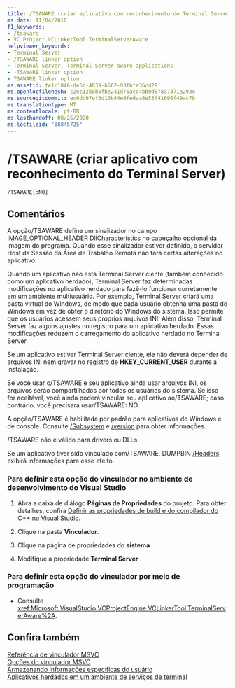 ```yaml
---
title: /TSAWARE (criar aplicativo com reconhecimento do Terminal Server)
ms.date: 11/04/2016
f1_keywords:
- /tsaware
- VC.Project.VCLinkerTool.TerminalServerAware
helpviewer_keywords:
- Terminal Server
- /TSAWARE linker option
- Terminal Server, Terminal Server-aware applications
- -TSAWARE linker option
- TSAWARE linker option
ms.assetid: fe1c1846-de5b-4839-b562-93fbfe36cd29
ms.openlocfilehash: c2ec12b0b5fbe241d75acc4bb0d87837371a293e
ms.sourcegitcommit: ec6dd97ef3d10b44e0fedaa8e53f41696f49ac7b
ms.translationtype: MT
ms.contentlocale: pt-BR
ms.lasthandoff: 08/25/2020
ms.locfileid: "88845725"
---
```

# <a name="tsaware-create-terminal-server-aware-application"></a>/TSAWARE (criar aplicativo com reconhecimento do Terminal Server)

```
/TSAWARE[:NO]
```

## <a name="remarks"></a>Comentários

A opção/TSAWARE define um sinalizador no campo IMAGE_OPTIONAL_HEADER DllCharacteristics no cabeçalho opcional da imagem do programa. Quando esse sinalizador estiver definido, o servidor Host da Sessão da Área de Trabalho Remota não fará certas alterações no aplicativo.

Quando um aplicativo não está Terminal Server ciente (também conhecido como um aplicativo herdado), Terminal Server faz determinadas modificações no aplicativo herdado para fazê-lo funcionar corretamente em um ambiente multiusuário. Por exemplo, Terminal Server criará uma pasta virtual do Windows, de modo que cada usuário obtenha uma pasta do Windows em vez de obter o diretório do Windows do sistema. Isso permite que os usuários acessem seus próprios arquivos INI. Além disso, Terminal Server faz alguns ajustes no registro para um aplicativo herdado. Essas modificações reduzem o carregamento do aplicativo herdado no Terminal Server.

Se um aplicativo estiver Terminal Server ciente, ele não deverá depender de arquivos INI nem gravar no registro de **HKEY_CURRENT_USER** durante a instalação.

Se você usar o/TSAWARE e seu aplicativo ainda usar arquivos INI, os arquivos serão compartilhados por todos os usuários do sistema. Se isso for aceitável, você ainda poderá vincular seu aplicativo ao/TSAWARE; caso contrário, você precisará usar/TSAWARE: NO.

A opção/TSAWARE é habilitada por padrão para aplicativos do Windows e de console. Consulte [/Subsystem](subsystem-specify-subsystem.md) e [/version](version-version-information.md) para obter informações.

/TSAWARE não é válido para drivers ou DLLs.

Se um aplicativo tiver sido vinculado com/TSAWARE, DUMPBIN [/Headers](headers.md) exibirá informações para esse efeito.

### <a name="to-set-this-linker-option-in-the-visual-studio-development-environment"></a>Para definir esta opção do vinculador no ambiente de desenvolvimento do Visual Studio

1. Abra a caixa de diálogo **Páginas de Propriedades** do projeto. Para obter detalhes, confira [Definir as propriedades de build e do compilador do C++ no Visual Studio](../working-with-project-properties.md).

1. Clique na pasta **Vinculador**.

1. Clique na página de propriedades do **sistema** .

1. Modifique a propriedade **Terminal Server** .

### <a name="to-set-this-linker-option-programmatically"></a>Para definir esta opção do vinculador por meio de programação

- Consulte <xref:Microsoft.VisualStudio.VCProjectEngine.VCLinkerTool.TerminalServerAware%2A>.

## <a name="see-also"></a>Confira também

[Referência de vinculador MSVC](linking.md)<br/>
[Opções do vinculador MSVC](linker-options.md)<br/>
[Armazenando informações específicas do usuário](/windows/win32/TermServ/storing-user-specific-information)<br/>
[Aplicativos herdados em um ambiente de serviços de terminal](/previous-versions/aa382957(v=vs.85))
